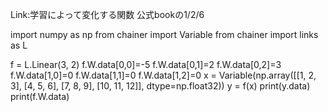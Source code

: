 Link:学習によって変化する関数
公式bookの1/2/6




import numpy as np
from chainer import Variable
from chainer import links as L


f = L.Linear(3, 2)
f.W.data[0,0]=-5
f.W.data[0,1]=2
f.W.data[0,2]=3
f.W.data[1,0]=0
f.W.data[1,1]=0
f.W.data[1,2]=0
x = Variable(np.array([[1, 2, 3],
                       [4, 5, 6],
                       [7, 8, 9],
                       [10, 11, 12]],
                      dtype=np.float32))
y = f(x)
print(y.data)
print(f.W.data)




